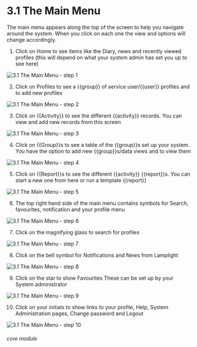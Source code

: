 # 3.1 The Main Menu


The main menu appears along the top of the screen to help you navigate around the system.
When you click on each one the view and options will change accordingly.

1. Click on Home to see items like the Diary, news and recently viewed profiles (this will depend on what your system admin has set you up to see here)

![3.1 The Main Menu - step 1](3.1_The_Main_Menu_im_1.png)

2. Click on Profiles to see a {{group}} of service user/{{user}} profiles and to add new profiles

![3.1 The Main Menu - step 2](3.1_The_Main_Menu_im_2.png)

3. Click on {{Activity}} to see the different {{activity}} records. You can view and add new records from this screen

![3.1 The Main Menu - step 3](3.1_The_Main_Menu_im_3.png)

4. Click on {{Group}}s to see a table of the {{group}}s set up your system. You have the option to add new {{group}}s/data views and to view them

![3.1 The Main Menu - step 4](3.1_The_Main_Menu_im_4.png)

5. Click on {{Report}}s to see the different {{activity}} {{report}}s. You can start a new one from here or run a template {{report}}

![3.1 The Main Menu - step 5](3.1_The_Main_Menu_im_5.png)

6. The top right hand side of the main menu contains symbols for Search, favourites, notification and your profile menu

![3.1 The Main Menu - step 6](3.1_The_Main_Menu_im_6.png)

7. Click on the magnifying glass to search for profiles

![3.1 The Main Menu - step 7](3.1_The_Main_Menu_im_7.png)

8. Click on the bell symbol for Notifications and News from Lamplight

![3.1 The Main Menu - step 8](3.1_The_Main_Menu_im_8.png)

9. Click on the star to show Favourites
These can be set up by your System administrator

![3.1 The Main Menu - step 9](3.1_The_Main_Menu_im_9.png)

10. Click on your initials to show links to your profile, Help, System Administration pages, Change password and Logout

![3.1 The Main Menu - step 10](3.1_The_Main_Menu_im_10.png)


###### core module